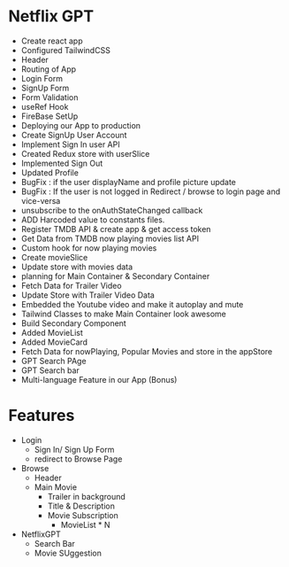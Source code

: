 # Netflix GPT

- Create react app
- Configured TailwindCSS
- Header
- Routing of App
- Login Form
- SignUp Form
- Form Validation
- useRef Hook
- FireBase SetUp
- Deploying our App to production
- Create SignUp User Account
- Implement Sign In user API
- Created Redux store with userSlice
- Implemented Sign Out
- Updated Profile
- BugFix : if the user displayName and profile picture update
- BugFix : If the user is not logged in Redirect / browse to login page and vice-versa
- unsubscribe to the onAuthStateChanged callback
- ADD Harcoded value to constants files.
- Register TMDB API & create app & get access token
- Get Data from TMDB now playing movies list API
- Custom hook for now playing movies
- Create movieSlice
- Update store with movies data
- planning for Main Container & Secondary Container
- Fetch Data for Trailer Video
- Update Store with Trailer Video Data
- Embedded the Youtube video and make it autoplay and mute
- Tailwind Classes to make Main Container look awesome
- Build Secondary Component
- Added MovieList
- Added MovieCard
- Fetch Data for nowPlaying, Popular Movies and store in the appStore
- GPT Search PAge
- GPT Search bar
- Multi-language Feature in our App (Bonus)

# Features
- Login
    - Sign In/ Sign Up Form
    - redirect to Browse Page
- Browse
    - Header
    - Main Movie
        - Trailer in background
        - Title & Description
        - Movie Subscription
            - MovieList * N
- NetflixGPT
    - Search Bar
    - Movie SUggestion